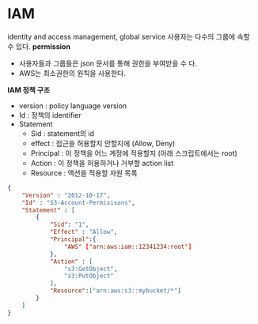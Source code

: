 # IAM
identity and access management, global service
사용자는 다수의 그룹에 속할 수 있다. 
<b>permission</b>
- 사용자들과 그룹들은 json 문서를 통해 권한을 부여받을 수 다.
- AWS는 최소권한의 원칙을 사용한다.

<b>IAM 정책 구조</b>
- version : policy language version
- Id : 정책의 identifier
- Statement 
    - Sid : statement의 id
    - effect :  접근을 허용할지 안할지에 (Allow, Deny)
    - Principal : 이 정책을 어느 계정에 적용할지 (아래 스크립트에서는 root)
    - Action : 이 정책을 허용하거나 거부할 action list
    - Resource : 액션을 적용할 자원 목록



```json
{
    "Version" : "2012-10-17",
    "Id" : "S3-Account-Permisisons",
    "Statement" : [
        {
            "Sid": "1",
            "Effect" : "Allow",
            "Principal":{
                "AWS" ["arn:aws:iam::12341234:root"]
            },
            "Action" : [
                "s3:GetObject",
                "s3:PutObject"
            ],
            "Resource":["arn:aws:s3::mybucket/*"]
        }
    ]
}
```